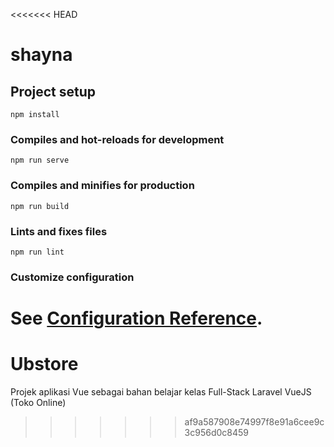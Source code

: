 <<<<<<< HEAD
# shayna

## Project setup
```
npm install
```

### Compiles and hot-reloads for development
```
npm run serve
```

### Compiles and minifies for production
```
npm run build
```

### Lints and fixes files
```
npm run lint
```

### Customize configuration
See [Configuration Reference](https://cli.vuejs.org/config/).
=======
# Ubstore
Projek aplikasi Vue sebagai bahan belajar kelas Full-Stack Laravel VueJS (Toko Online)
>>>>>>> af9a587908e74997f8e91a6cee9c3c956d0c8459
